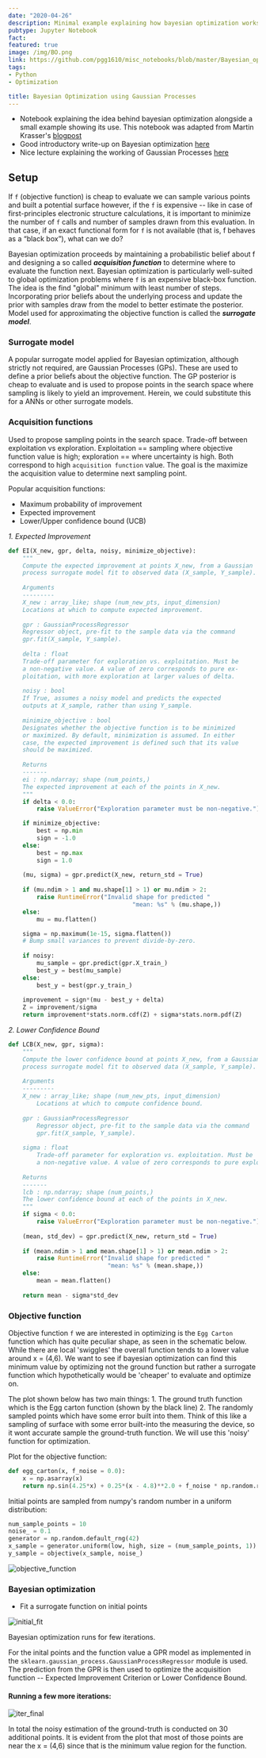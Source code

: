 ```yaml
---
date: "2020-04-26"
description: Minimal example explaining how bayesian optimization works 
pubtype: Jupyter Notebook
fact: 
featured: true
image: /img/BO.png
link: https://github.com/pgg1610/misc_notebooks/blob/master/Bayesian_optimisation/bayesian_optimisation.ipynb
tags:
- Python
- Optimization

title: Bayesian Optimization using Gaussian Processes
---
```

* Notebook explaining the idea behind bayesian optimization alongside a small example showing its use. This notebook was adapted from Martin Krasser's [blogpost](http://krasserm.github.io/2018/03/21/bayesian-optimization/)
* Good introductory write-up on Bayesian optimization [here](https://distill.pub/2020/bayesian-optimization/)
* Nice lecture explaining the working of Gaussian Processes [here](https://www.youtube.com/watch?v=92-98SYOdlY&t=4827s)

## Setup 

If `f` (objective function) is cheap to evaluate we can sample various points and built a potential surface however, if the `f` is expensive -- like in case of first-principles electronic structure calculations, it is important to minimize the number of `f` calls and number of samples drawn from this evaluation. In that case, if an exact functional form for `f` is not available (that is, f behaves as a “black box”), what can we do? 

Bayesian optimization proceeds by maintaining a probabilistic belief about f and designing a so called **_acquisition function_** to determine where to evaluate the function next. Bayesian optimization is particularly well-suited to global optimization problems where `f` is an expensive black-box function. The idea is the find "global" minimum with least number of steps. Incorporating prior beliefs about the underlying process and update the prior with samples draw from the model to better estimate the posterior. Model used for approximating the objective function is called the **_surrogate model_**. 

### Surrogate model 

A popular surrogate model applied for Bayesian optimization, although strictly not required, are Gaussian Processes (GPs). These are used to define a prior beliefs about the objective function. The GP posterior is cheap to evaluate and is used to propose points in the search space where sampling is likely to yield an improvement. Herein, we could substitute this for a ANNs or other surrogate models. 

### Acquisition functions 

Used to propose sampling points in the search space. Trade-off between exploitation vs exploration. Exploitation == sampling where objective function value is high; exploration == where uncertainty is high. Both correspond to high `acquisition function` value. The goal is the maximize the acquisition value to determine next sampling point. 

Popular acquisition functions: 

* Maximum probability of improvement    
* Expected improvement
* Lower/Upper confidence bound (UCB)

*1. Expected Improvement*

```python
def EI(X_new, gpr, delta, noisy, minimize_objective):
    """
    Compute the expected improvement at points X_new, from a Gaussian
    process surrogate model fit to observed data (X_sample, Y_sample).
            
    Arguments
    ---------
    X_new : array_like; shape (num_new_pts, input_dimension)
    Locations at which to compute expected improvement.
                
    gpr : GaussianProcessRegressor
    Regressor object, pre-fit to the sample data via the command
    gpr.fit(X_sample, Y_sample).
                
    delta : float
    Trade-off parameter for exploration vs. exploitation. Must be
    a non-negative value. A value of zero corresponds to pure ex-
    ploitation, with more exploration at larger values of delta.
                
    noisy : bool
    If True, assumes a noisy model and predicts the expected
    outputs at X_sample, rather than using Y_sample.
                
    minimize_objective : bool
    Designates whether the objective function is to be minimized
    or maximized. By default, minimization is assumed. In either
    case, the expected improvement is defined such that its value            
    should be maximized.
            
    Returns
    -------
    ei : np.ndarray; shape (num_points,)
    The expected improvement at each of the points in X_new.
    """
    if delta < 0.0:
        raise ValueError("Exploration parameter must be non-negative.")

    if minimize_objective:
        best = np.min
        sign = -1.0
    else:
        best = np.max
        sign = 1.0
            
    (mu, sigma) = gpr.predict(X_new, return_std = True)
    
    if (mu.ndim > 1 and mu.shape[1] > 1) or mu.ndim > 2:
        raise RuntimeError("Invalid shape for predicted "
                                   "mean: %s" % (mu.shape,))
    else:
        mu = mu.flatten()

    sigma = np.maximum(1e-15, sigma.flatten())
    # Bump small variances to prevent divide-by-zero.
            
    if noisy:
        mu_sample = gpr.predict(gpr.X_train_)
        best_y = best(mu_sample)
    else:
        best_y = best(gpr.y_train_)
            
    improvement = sign*(mu - best_y + delta)
    Z = improvement/sigma
    return improvement*stats.norm.cdf(Z) + sigma*stats.norm.pdf(Z)
```

*2. Lower Confidence Bound*

```python
def LCB(X_new, gpr, sigma):
    """
    Compute the lower confidence bound at points X_new, from a Gaussian
    process surrogate model fit to observed data (X_sample, Y_sample).
            
    Arguments
    ---------
    X_new : array_like; shape (num_new_pts, input_dimension)
        Locations at which to compute confidence bound.
                
    gpr : GaussianProcessRegressor
        Regressor object, pre-fit to the sample data via the command
        gpr.fit(X_sample, Y_sample).
                
    sigma : float
        Trade-off parameter for exploration vs. exploitation. Must be
        a non-negative value. A value of zero corresponds to pure exploitation, with more                   exploration at larger values of sigma.
            
    Returns
    -------
    lcb : np.ndarray; shape (num_points,)
    The lower confidence bound at each of the points in X_new.
    """
    if sigma < 0.0:
        raise ValueError("Exploration parameter must be non-negative.")
            
    (mean, std_dev) = gpr.predict(X_new, return_std = True)
    
    if (mean.ndim > 1 and mean.shape[1] > 1) or mean.ndim > 2:
        raise RuntimeError("Invalid shape for predicted "
                            "mean: %s" % (mean.shape,))
    else:
        mean = mean.flatten()
            
    return mean - sigma*std_dev
```

### Objective function

Objective function `f` we are interested in optimizing is the `Egg Carton` function which has quite peculiar shape, as seen in the schematic below. While there are local 'swiggles' the overall function tends to a lower value around x = (4,6). We want to see if bayesian optimization can find this minimum value by optimizing not the ground function but rather a surrogate function which hypothetically would be 'cheaper' to evaluate and optimize on. 

The plot shown below has two main things: 1. The ground truth function which is the Egg carton function (shown by the black line) 2. The randomly sampled points which have some error built into them. Think of this like a sampling of surface with some error built-into the measuring the device, so it wont accurate sample the ground-truth function. We will use this 'noisy' function for optimization. 

Plot for the objective function: 
```python 
def egg_carton(x, f_noise = 0.0):
    x = np.asarray(x)
    return np.sin(4.25*x) + 0.25*(x - 4.8)**2.0 + f_noise * np.random.randn(*x.shape) 
```

Initial points are sampled from numpy's random number in a uniform distribution:
```python
num_sample_points = 10
noise_ = 0.1
generator = np.random.default_rng(42)
x_sample = generator.uniform(low, high, size = (num_sample_points, 1))
y_sample = objective(x_sample, noise_)
```

![objective_function](/img/bo/BO_New/test_function.png)

### Bayesian optimization

* Fit a surrogate function on initial points 

![initial_fit](/img/bo/BO_New/initial_gpr_eval.png)

Bayesian optimization runs for few iterations. 

For the inital points and the function value a GPR model as implemented in the `sklearn.gaussian_process.GaussianProcessRegressor` module is used. The prediction from the GPR is then used to optimize the acquisition function -- Expected Improvement Criterion or Lower Confidence Bound. 

#### Running a few more iterations: 

![iter_final](/img/bo/BO_New/final_iterations.png)

In total the noisy estimation of the ground-truth is conducted on 30 additional points. It is evident from the plot that most of those points are near the x = (4,6) since that is the minimum value region for the function.  